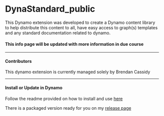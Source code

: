 # DynaStandard_public
This Dynamo extension was developed to create a Dynamo content library to help distribute this content to all, have easy access to graph(s) templates and any standard documentation related to dynamo.


#### This info page will be updated with more information in due course 

---
#### Contributors
This dynamo extension is currently managed solely by Brendan Cassidy

---
#### Install or Update in Dynamo  
Follow the readme provided on how to install and use [here](https://github.com/brencass/DynaStandard_public/blob/master/Readme%20guide%20for%20DynaStandard%20Extension%20for%20use%20in%20Dynamo.pdf)

There is a packaged version ready for you on my [release page](https://github.com/brencass/DynaStandard_public/releases) 
